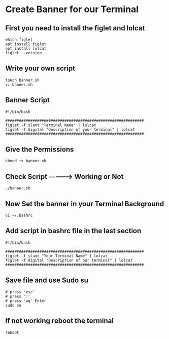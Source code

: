 # Create Banner for our Terminal 
  ## First you need to install the figlet and lolcat 
    which figlet
    apt install figlet
    apt install lolcat
    figlet --version

## Write your own script
    touch banner.sh
    vi banner.sh
## Banner Script
    #!/bin/bash

    #############################################################
    figlet -f slant "Terminal Name" | lolcat
    figlet -f digital "Description of your terminal" | lolcat
    #############################################################
    
## Give the Permissions
    chmod +x banner.sh
    
## Check Script -----> Working or Not 
    ./banner.sh

## Now Set the banner in your Terminal Background
    vi ~/.bashrc 

## Add script in bashrc file in the last section
    #!/bin/bash

    #############################################################
    figlet -f slant "Your Terminal Name" | lolcat
    figlet -f digital "Description of our terminal" | lolcat
    #############################################################

## Save file and use Sudo su 
    # press 'esc'
    # press ':'
    # press 'wq' Enter
    sudo su

## If not working reboot the terminal
    reboot
    
    

